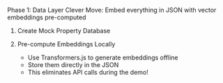 Phase 1: Data Layer
Clever Move: Embed everything in JSON with vector embeddings pre-computed

1. Create Mock Property Database

2. Pre-compute Embeddings Locally
    - Use Transformers.js to generate embeddings offline
    - Store them directly in the JSON
    - This eliminates API calls during the demo!
